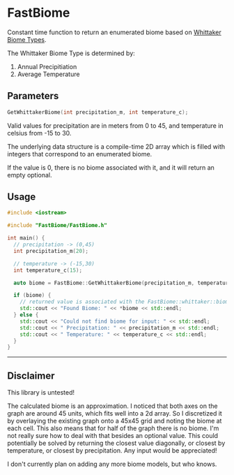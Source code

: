 # FastBiome

Constant time function to return an enumerated biome based on [Whittaker Biome Types](https://en.wikipedia.org/wiki/Biome#Whittaker_(1962,_1970,_1975)_biome-types).

The Whittaker Biome Type is determined by:
1. Annual Precipitiation
2. Average Temperature


## Parameters

```c++
GetWhittakerBiome(int precipitation_m, int temperature_c);
```

Valid values for precipitation are in meters from 0 to 45, and temperature in celsius from -15 to 30.

The underlying data structure is a compile-time 2D array which is filled with integers that correspond to an enumerated biome.

If the value is 0, there is no biome associated with it, and it will return an empty optional.


## Usage

```c++
#include <iostream>

#include "FastBiome/FastBiome.h"

int main() {
  // precipitation -> (0,45)
  int precipitation_m(20);

  // temperature -> (-15,30)
  int temperature_c(15);

  auto biome = FastBiome::GetWhittakerBiome(precipitation_m, temperature_c);

  if (biome) {
    // returned value is associated with the FastBiome::whittaker::biome_name enumeration.
    std::cout << "Found Biome: " << *biome << std::endl;
  } else {
    std::cout << "Could not find biome for input: " << std::endl;
    std::cout << " Precipitation: " << precipitation_m << std::endl;
    std::cout << " Temperature: " << temperature_c << std::endl;
  }
}
```

---

## Disclaimer

This library is untested!

The calculated biome is an approximation. I noticed that both axes on the graph are around 45 units, which fits well into a 2d array. So I discretized it by overlaying the existing graph onto a 45x45 grid and noting the biome at each cell. This also means that for half of the graph there is no biome. I'm not really sure how to deal with that besides an optional value. This could potentially be solved by returning the closest value diagonally, or closest by temperature, or closest by precipitation. Any input would be appreciated!

I don't currently plan on adding any more biome models, but who knows.
